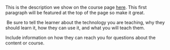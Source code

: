 This is the description we show on the course page [here](https://lab.github.com/ChloeCodesThings/public-speaking-101). This first paragraph will be featured at the top of the page so make it great.
​

​
Be sure to tell the learner about the technology you are teaching, why they should learn it, how they can use it, and what you will teach them.
​


Include information on how they can reach you for questions about the content or course. 
